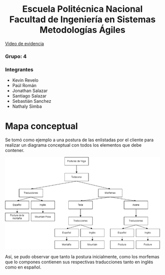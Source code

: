 <h1 align="center">
    Escuela Politécnica Nacional<br>
    Facultad de Ingeniería en Sistemas<br>
    Metodologías Ágiles<br>
    
</h1>

[Video de evidencia](https://epnecuador-my.sharepoint.com/:v:/g/personal/paul_roman_epn_edu_ec/EY4x8LZs_1JLpyIDfNTXiBsB-EykMsPfO-yT04pHpjwzqQ?nav=eyJyZWZlcnJhbEluZm8iOnsicmVmZXJyYWxBcHAiOiJPbmVEcml2ZUZvckJ1c2luZXNzIiwicmVmZXJyYWxBcHBQbGF0Zm9ybSI6IldlYiIsInJlZmVycmFsTW9kZSI6InZpZXciLCJyZWZlcnJhbFZpZXciOiJNeUZpbGVzTGlua0NvcHkifX0&e=5JWKYi)

### Grupo: 4

### Integrantes
- Kevin Revelo
- Paúl Román
- Jonathan Salazar
- Santiago Salazar
- Sebastián Sanchez
- Nathaly Simba

# Mapa conceptual
Se tomó como ejemplo a una postura de las enlistadas por el cliente para realizar un diagrama conceptual con todos los elementos que debe contener. 

![Alt text](assets/conceptualMap.png)

Así, se pudo observar que tanto la postura inicialmente, como los morfemas que lo compones contienen sus respectivas traducciones tanto en inglés como en español. 